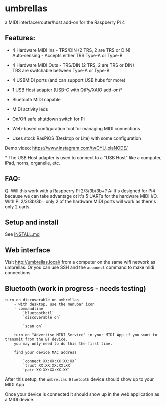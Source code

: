 # umbrellas
a MIDI interface/router/host add-on for the Raspberry Pi 4


## Features:  
- 4 Hardware MIDI Ins - TRS/DIN (2 TRS, 2 are TRS or DIN)  
	Auto-sensing - Accepts either TRS Type-A or Type-B  

- 4 Hardware MIDI Outs - TRS/DIN (2 TRS, 2 are TRS or DIN)  
	TRS are switchable between Type-A or Type-B  

- 4 USBMIDI ports (and can support USB hubs for more)

- 1 USB Host adapter (USB-C with QtPy/XAIO add-on)*

- Bluetooth MIDI capable  

- MIDI activity leds

- On/Off safe shutdown switch for Pi

- Web-based configuration tool for managing MIDI connections

- Uses stock RasPiOS (Desktop or Lite) with some configuration

Demo video: https://www.instagram.com/tv/CYU_olaNODE/

\* The USB Host adapter is used to connect to a "USB Host" like a computer, iPad, norns, organelle, etc.


## FAQ: 

Q: Will this work with a Raspberry Pi 2/3/3b/3b+?
A: It's designed for Pi4 because we can take advantage ot it's 5 UARTs for the hardware MIDI I/O.  With Pi 2/3/3b/3b+ only 2 of the hardware MIDI ports will work as there's only 2 uarts.


 
## Setup and install
 
See [INSTALL.md](INSTALL.md)


## Web interface

Visit http://umbrellas.local/ from a computer on the same wifi network as umbrellas. Or you can use SSH and the `aconnect` command to make midi connections.  


## Bluetooth (work in progress - needs testing)

```
turn on discoverable on umbrellas 
	- with desktop, use the menubar icon 
	- commandline
		`bluetoothctl`
		`discoverable on`

		`scan on`

	turn on "Advertise MIDI Service" in your MIDI App if you want to transmit from the BT device. 
	you may only need to do this the first time.

	find your device MAC address
	
		`connect XX:XX:XX:XX:XX`
		`trust XX:XX:XX:XX:XX`
		`pair XX:XX:XX:XX:XX`

```
After this setup, the `umbrellas Bluetooth` device should show up to your MIDI App

Once your device is connected it should show up in the web application as a MIDI device.